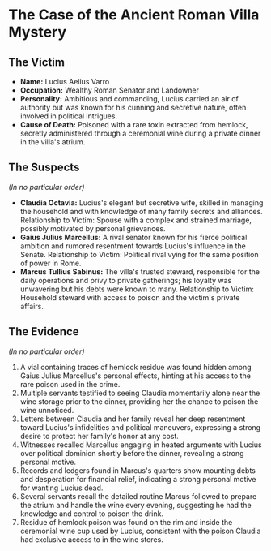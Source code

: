 # The Case of the Ancient Roman Villa Mystery

## The Victim
- **Name:** Lucius Aelius Varro
- **Occupation:** Wealthy Roman Senator and Landowner
- **Personality:** Ambitious and commanding, Lucius carried an air of authority but was known for his cunning and secretive nature, often involved in political intrigues.
- **Cause of Death:** Poisoned with a rare toxin extracted from hemlock, secretly administered through a ceremonial wine during a private dinner in the villa's atrium.

## The Suspects
*(In no particular order)*
- **Claudia Octavia:** Lucius's elegant but secretive wife, skilled in managing the household and with knowledge of many family secrets and alliances. Relationship to Victim: Spouse with a complex and strained marriage, possibly motivated by personal grievances.
- **Gaius Julius Marcellus:** A rival senator known for his fierce political ambition and rumored resentment towards Lucius's influence in the Senate. Relationship to Victim: Political rival vying for the same position of power in Rome.
- **Marcus Tullius Sabinus:** The villa's trusted steward, responsible for the daily operations and privy to private gatherings; his loyalty was unwavering but his debts were known to many. Relationship to Victim: Household steward with access to poison and the victim's private affairs.

## The Evidence
*(In no particular order)*
1. A vial containing traces of hemlock residue was found hidden among Gaius Julius Marcellus's personal effects, hinting at his access to the rare poison used in the crime.
2. Multiple servants testified to seeing Claudia momentarily alone near the wine storage prior to the dinner, providing her the chance to poison the wine unnoticed.
3. Letters between Claudia and her family reveal her deep resentment toward Lucius's infidelities and political maneuvers, expressing a strong desire to protect her family's honor at any cost.
4. Witnesses recalled Marcellus engaging in heated arguments with Lucius over political dominion shortly before the dinner, revealing a strong personal motive.
5. Records and ledgers found in Marcus's quarters show mounting debts and desperation for financial relief, indicating a strong personal motive for wanting Lucius dead.
6. Several servants recall the detailed routine Marcus followed to prepare the atrium and handle the wine every evening, suggesting he had the knowledge and control to poison the drink.
7. Residue of hemlock poison was found on the rim and inside the ceremonial wine cup used by Lucius, consistent with the poison Claudia had exclusive access to in the wine stores.